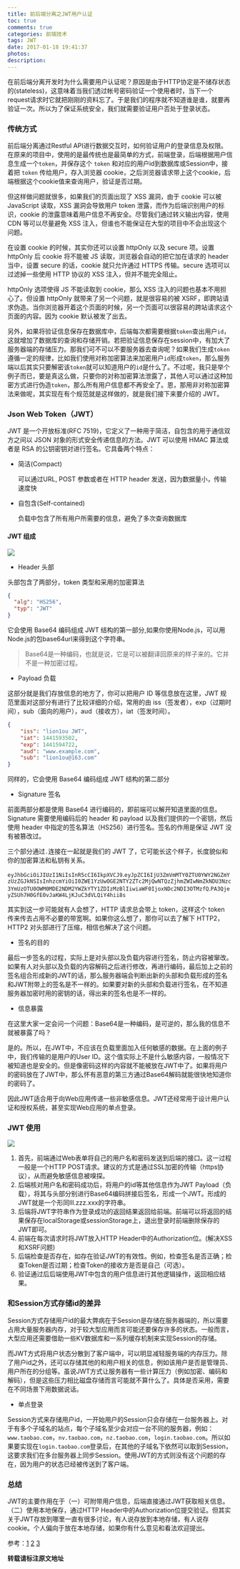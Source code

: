 ```yaml
---
title: 前后端分离之JWT用户认证
toc: true
comments: true
categories: 前端技术
tags: JWT
date: 2017-01-18 19:41:37
photos:
description:
---
```

在前后端分离开发时为什么需要用户认证呢？原因是由于HTTP协定是不储存状态的(stateless)，这意味着当我们透过帐号密码验证一个使用者时，当下一个request请求时它就把刚刚的资料忘了。于是我们的程序就不知道谁是谁，就要再验证一次。所以为了保证系统安全，我们就需要验证用户否处于登录状态。


<!-- more -->
### 传统方式

前后端分离通过Restful API进行数据交互时，如何验证用户的登录信息及权限。在原来的项目中，使用的是最传统也是最简单的方式，前端登录，后端根据用户信息生成一个`token`，并保存这个 `token` 和对应的用户id到数据库或Session中，接着把 `token` 传给用户，存入浏览器 cookie，之后浏览器请求带上这个cookie，后端根据这个cookie值来查询用户，验证是否过期。

但这样做问题就很多，如果我们的页面出现了 XSS 漏洞，由于 cookie 可以被 JavaScript 读取，XSS 漏洞会导致用户 token 泄露，而作为后端识别用户的标识，cookie 的泄露意味着用户信息不再安全。尽管我们通过转义输出内容，使用 CDN 等可以尽量避免 XSS 注入，但谁也不能保证在大型的项目中不会出现这个问题。

在设置 cookie 的时候，其实你还可以设置 httpOnly 以及 secure 项。设置 httpOnly 后 cookie 将不能被 JS 读取，浏览器会自动的把它加在请求的 header 当中，设置 secure 的话，cookie 就只允许通过 HTTPS 传输。secure 选项可以过滤掉一些使用 HTTP 协议的 XSS 注入，但并不能完全阻止。

httpOnly 选项使得 JS 不能读取到 cookie，那么 XSS 注入的问题也基本不用担心了。但设置 httpOnly 就带来了另一个问题，就是很容易的被 XSRF，即跨站请求伪造。当你浏览器开着这个页面的时候，另一个页面可以很容易的跨站请求这个页面的内容。因为 cookie 默认被发了出去。

另外，如果将验证信息保存在数据库中，后端每次都需要根据`token`查出用户`id`，这就增加了数据库的查询和存储开销。若把验证信息保存在session中，有加大了服务器端的存储压力。那我们可不可以不要服务器去查询呢？如果我们生成`token`遵循一定的规律，比如我们使用对称加密算法来加密用户`id`形成`token`，那么服务端以后其实只要解密该`token`就可以知道用户的`id`是什么了。不过呢，我只是举个例子而已，要是真这么做，只要你的对称加密算法泄露了，其他人可以通过这种加密方式进行伪造`token`，那么所有用户信息都不再安全了。恩，那用非对称加密算法来做呢，其实现在有个规范就是这样做的，就是我们接下来要介绍的 JWT。

### Json Web Token（JWT）

JWT 是一个开放标准(RFC 7519)，它定义了一种用于简洁，自包含的用于通信双方之间以 JSON 对象的形式安全传递信息的方法。JWT 可以使用 HMAC 算法或者是 RSA 的公钥密钥对进行签名。它具备两个特点：

* 简洁(Compact)
    
    可以通过URL, POST 参数或者在 HTTP header 发送，因为数据量小，传输速度快

* 自包含(Self-contained)

    负载中包含了所有用户所需要的信息，避免了多次查询数据库

#### JWT 组成

![](https://ww4.sinaimg.in/large/006tNc79gy1fbv54tfilmj31120b2wl9.jpg)

* Header 头部

头部包含了两部分，token 类型和采用的加密算法

```json
{
  "alg": "HS256",
  "typ": "JWT"
}
```
它会使用 Base64 编码组成 JWT 结构的第一部分,如果你使用Node.js，可以用Node.js的包base64url来得到这个字符串。

>Base64是一种编码，也就是说，它是可以被翻译回原来的样子来的。它并不是一种加密过程。

* Payload 负载

这部分就是我们存放信息的地方了，你可以把用户 ID 等信息放在这里，JWT 规范里面对这部分有进行了比较详细的介绍，常用的由 iss（签发者），exp（过期时间），sub（面向的用户），aud（接收方），iat（签发时间）。

```json
{
    "iss": "lion1ou JWT",
    "iat": 1441593502,
    "exp": 1441594722,
    "aud": "www.example.com",
    "sub": "lion1ou@163.com"
}
```
同样的，它会使用 Base64 编码组成 JWT 结构的第二部分

* Signature 签名

前面两部分都是使用 Base64 进行编码的，即前端可以解开知道里面的信息。Signature 需要使用编码后的 header 和 payload 以及我们提供的一个密钥，然后使用 header 中指定的签名算法（HS256）进行签名。签名的作用是保证 JWT 没有被篡改过。

三个部分通过` . `连接在一起就是我们的 JWT 了，它可能长这个样子，长度貌似和你的加密算法和私钥有关系。

`eyJhbGciOiJIUzI1NiIsInR5cCI6IkpXVCJ9`.`eyJpZCI6IjU3ZmVmMTY0ZTU0YWY2NGZmYzUzZGJkNSIsInhzcmYiOiI0ZWE1YzUwOGE2NTY2ZTc2MjQwNTQzZjhmZWIwNmZkNDU3Nzc3YmUzOTU0OWM0MDE2NDM2YWZkYTY1ZDIzMzBlIiwiaWF0IjoxNDc2NDI3OTMzfQ`.`PA3QjeyZSUh7H0GfE0vJaKW4LjKJuC3dVLQiY4hii8s`

其实到这一步可能就有人会想了，HTTP 请求总会带上 token，这样这个 token 传来传去占用不必要的带宽啊。如果你这么想了，那你可以去了解下 HTTP2，HTTP2 对头部进行了压缩，相信也解决了这个问题。

* 签名的目的

最后一步签名的过程，实际上是对头部以及负载内容进行签名，防止内容被窜改。如果有人对头部以及负载的内容解码之后进行修改，再进行编码，最后加上之前的签名组合形成新的JWT的话，那么服务器端会判断出新的头部和负载形成的签名和JWT附带上的签名是不一样的。如果要对新的头部和负载进行签名，在不知道服务器加密时用的密钥的话，得出来的签名也是不一样的。

* 信息暴露

在这里大家一定会问一个问题：Base64是一种编码，是可逆的，那么我的信息不就被暴露了吗？

是的。所以，在JWT中，不应该在负载里面加入任何敏感的数据。在上面的例子中，我们传输的是用户的User ID。这个值实际上不是什么敏感内容，一般情况下被知道也是安全的。但是像密码这样的内容就不能被放在JWT中了。如果将用户的密码放在了JWT中，那么怀有恶意的第三方通过Base64解码就能很快地知道你的密码了。

因此JWT适合用于向Web应用传递一些非敏感信息。JWT还经常用于设计用户认证和授权系统，甚至实现Web应用的单点登录。

### JWT 使用

![](https://ww3.sinaimg.in/large/006tNc79gy1fbv63pzqocj30pj0h8t9m.jpg)

1. 首先，前端通过Web表单将自己的用户名和密码发送到后端的接口。这一过程一般是一个HTTP POST请求。建议的方式是通过SSL加密的传输（https协议），从而避免敏感信息被嗅探。
2. 后端核对用户名和密码成功后，将用户的id等其他信息作为JWT Payload（负载），将其与头部分别进行Base64编码拼接后签名，形成一个JWT。形成的JWT就是一个形同lll.zzz.xxx的字符串。
3. 后端将JWT字符串作为登录成功的返回结果返回给前端。前端可以将返回的结果保存在localStorage或sessionStorage上，退出登录时前端删除保存的JWT即可。
4. 前端在每次请求时将JWT放入HTTP Header中的Authorization位。(解决XSS和XSRF问题)
5. 后端检查是否存在，如存在验证JWT的有效性。例如，检查签名是否正确；检查Token是否过期；检查Token的接收方是否是自己（可选）。
6. 验证通过后后端使用JWT中包含的用户信息进行其他逻辑操作，返回相应结果。

### 和Session方式存储id的差异

Session方式存储用户id的最大弊病在于Session是存储在服务器端的，所以需要占用大量服务器内存，对于较大型应用而言可能还要保存许多的状态。一般而言，大型应用还需要借助一些KV数据库和一系列缓存机制来实现Session的存储。

而JWT方式将用户状态分散到了客户端中，可以明显减轻服务端的内存压力。除了用户id之外，还可以存储其他的和用户相关的信息，例如该用户是否是管理员、用户所在的分组等。虽说JWT方式让服务器有一些计算压力（例如加密、编码和解码），但是这些压力相比磁盘存储而言可能就不算什么了。具体是否采用，需要在不同场景下用数据说话。

* 单点登录

Session方式来存储用户id，一开始用户的Session只会存储在一台服务器上。对于有多个子域名的站点，每个子域名至少会对应一台不同的服务器，例如：`www.taobao.com`，`nv.taobao.com`，`nz.taobao.com`，`login.taobao.com`。所以如果要实现在`login.taobao.com`登录后，在其他的子域名下依然可以取到Session，这要求我们在多台服务器上同步Session。使用JWT的方式则没有这个问题的存在，因为用户的状态已经被传送到了客户端。

### 总结

JWT的主要作用在于（一）可附带用户信息，后端直接通过JWT获取相关信息。（二）使用本地保存，通过HTTP Header中的Authorization位提交验证。但其实关于JWT存放到哪里一直有很多讨论，有人说存放到本地存储，有人说存 cookie。个人偏向于放在本地存储，如果你有什么意见和看法欢迎提出。

参考：[1](https://segmentfault.com/a/1190000005783306) [2](http://blog.rainy.im/2015/06/10/react-jwt-pretty-good-practice/) [3](https://ruiming.me/archives/41)

**转载请标注原文地址**



